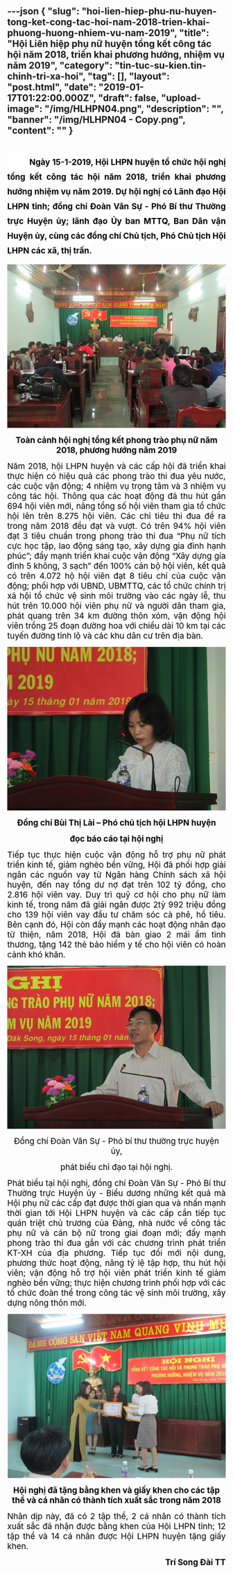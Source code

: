 ---json
{
    "slug": "hoi-lien-hiep-phu-nu-huyen-tong-ket-cong-tac-hoi-nam-2018-trien-khai-phuong-huong-nhiem-vu-nam-2019",
    "title": "Hội Liên hiệp phụ nữ huyện tổng kết công tác hội năm 2018, triển khai phương hướng, nhiệm vụ năm 2019",
    "category": "tin-tuc-su-kien.tin-chinh-tri-xa-hoi",
    "tag": [],
    "layout": "post.html",
    "date": "2019-01-17T01:22:00.000Z",
    "draft": false,
    "upload-image": "/img/HLHPN04.png",
    "description": "",
    "banner": "/img/HLHPN04 - Copy.png",
    "__content__": ""
}
---
<h1 style="margin-left:0in; margin-right:0in; text-align:justify"><span style="background-color:white"><strong><span style="font-size:14.0pt"><span style="color:black">&nbsp; &nbsp; &nbsp; &nbsp; &nbsp; Ng&agrave;y 15-1-2019, Hội LHPN huyện tổ chức hội nghị tổng kết c&ocirc;ng t&aacute;c hội năm 2018, triển khai phương hướng nhiệm vụ năm 2019. Dự hội nghị c&oacute; L&atilde;nh đạo Hội LHPN tỉnh; đồng ch&iacute; Đo&agrave;n Văn Sự - Ph&oacute; B&iacute; thư Thường trực Huyện ủy; l&atilde;nh đạo Ủy ban MTTQ, Ban D&acirc;n vận Huyện ủy, c&ugrave;ng c&aacute;c đồng ch&iacute; Chủ tịch, Ph&oacute; Chủ tịch Hội LHPN c&aacute;c x&atilde;, thị trấn. </span></span></strong></span></h1>

<p style="text-align:justify"><img alt="" src="/img/HLHPN01.png" /></p>

<p style="text-align:center"><span style="background-color:white"><strong><span style="font-size:14.0pt"><span style="color:black">To&agrave;n cảnh hội nghị tổng kết phong tr&agrave;o phụ nữ năm 2018, phương hướng năm 2019</span></span></strong></span></p>

<p style="text-align:justify"><span style="background-color:white"><span style="font-size:14.0pt"><span style="color:black">Năm 2018, hội LHPN huyện v&agrave; c&aacute;c cấp hội đ&atilde; triển khai thực hiện c&oacute; hiệu quả c&aacute;c phong tr&agrave;o thi đua y&ecirc;u nước, c&aacute;c cuộc vận động; 4 nhiệm vụ trọng t&acirc;m v&agrave; 3 nhiệm vụ c&ocirc;ng t&aacute;c hội. Th&ocirc;ng qua c&aacute;c hoạt động đ&atilde; thu h&uacute;t gần 694 hội vi&ecirc;n mới, n&acirc;ng tổng số hội vi&ecirc;n tham gia tổ chức hội l&ecirc;n tr&ecirc;n 8.275 hội vi&ecirc;n. C&aacute;c chỉ ti&ecirc;u thi đua đề ra trong năm 2018 đều đạt v&agrave; vượt. C&oacute; tr&ecirc;n 94% hội vi&ecirc;n đạt 3 ti&ecirc;u chuẩn trong phong tr&agrave;o thi đua &ldquo;Phụ nữ t&iacute;ch cực học tập, lao động s&aacute;ng tạo, x&acirc;y dựng gia đ&igrave;nh hạnh ph&uacute;c&rdquo;; đẩy mạnh triển khai cuộc vận động &ldquo;X&acirc;y dựng gia đ&igrave;nh 5 kh&ocirc;ng, 3 sạch&rdquo; đến 100% c&aacute;n bộ hội vi&ecirc;n, kết quả c&oacute; tr&ecirc;n 4.072 hộ hội vi&ecirc;n đạt 8 ti&ecirc;u ch&iacute; của cuộc vận động; phối hợp với UBND, UBMTTQ, c&aacute;c tổ chức ch&iacute;nh trị x&atilde; hội tổ chức vệ sinh m&ocirc;i trường v&agrave;o c&aacute;c ng&agrave;y lễ, thu h&uacute;t tr&ecirc;n 10.000 hội vi&ecirc;n phụ nữ v&agrave; người d&acirc;n tham gia, ph&aacute;t quang tr&ecirc;n 34 km đường th&ocirc;n x&oacute;m, vận động hội vi&ecirc;n trồng 25 đoạn đường hoa với chiều d&agrave;i 10 km tại c&aacute;c tuyến đường tỉnh lộ v&agrave; c&aacute;c khu d&acirc;n cư tr&ecirc;n địa b&agrave;n.</span></span></span></p>

<p style="text-align:justify"><img alt="" src="/img/HLHPN02.png" /></p>

<p style="text-align:center"><span style="background-color:white"><strong><span style="font-size:14.0pt"><span style="color:black">Đồng ch&iacute; B&ugrave;i Thị L&agrave;i &ndash; Ph&oacute; chủ tịch hội LHPN huyện</span></span></strong></span></p>

<p style="text-align:center"><span style="background-color:white"><strong><span style="font-size:14.0pt"><span style="color:black">đọc b&aacute;o c&aacute;o tại hội nghị</span></span></strong></span></p>

<p style="text-align:justify"><span style="background-color:white"><span style="font-size:14.0pt"><span style="color:black">Tiếp tục thực hiện cuộc vận động hỗ trợ phụ nữ ph&aacute;t triển kinh tế, giảm ngh&egrave;o bền vững, Hội đ&atilde; phối hợp giải ng&acirc;n c&aacute;c nguồn vay từ Ng&acirc;n h&agrave;ng Ch&iacute;nh s&aacute;ch x&atilde; hội huyện, đến nay tổng dư nợ đạt tr&ecirc;n 102 tỷ đồng, cho 2.816 hội vi&ecirc;n vay. Duy tr&igrave; quỹ cơ hội cho phụ nữ l&agrave;m kinh tế, trong năm đ&atilde; giải ng&acirc;n được 2tỷ 992 triệu đồng cho 139 hội vi&ecirc;n vay đầu tư chăm s&oacute;c c&agrave; ph&ecirc;, hồ ti&ecirc;u. B&ecirc;n cạnh đ&oacute;, Hội c&ograve;n đẩy mạnh c&aacute;c hoạt động nh&acirc;n đạo từ thiện, năm 2018, Hội đ&atilde; b&agrave;n giao 2 m&aacute;i ấm t&igrave;nh thương, tặng 142 thẻ bảo hiểm y tế cho hội vi&ecirc;n c&oacute; ho&agrave;n cảnh kh&oacute; khăn. </span></span></span></p>

<p style="text-align:justify"><img alt="" src="/img/HLHPN03.png" /></p>

<p style="text-align:center"><span style="background-color:white"><span style="font-size:14.0pt"><span style="color:black">Đồng ch&iacute; Đo&agrave;n Văn Sự - Ph&oacute; b&iacute; thư thường trực huyện ủy,</span></span></span></p>

<p style="text-align:center"><span style="background-color:white"><span style="font-size:14.0pt"><span style="color:black">ph&aacute;t biểu chỉ đạo tại hội nghị.</span></span></span></p>

<p style="text-align:justify"><span style="background-color:white"><span style="font-size:14.0pt"><span style="color:black">Ph&aacute;t biểu tại hội nghị, đồng ch&iacute; Đo&agrave;n Văn Sự - Ph&oacute; B&iacute; thư Thường trực Huyện ủy - Biểu dương những kết quả m&agrave; Hội phụ nữ c&aacute;c cấp đạt được thời gian qua v&agrave; nhấn mạnh thời gian tới Hội LHPN huyện v&agrave; c&aacute;c cấp cần tiếp tục qu&aacute;n triệt chủ trương của Đảng, nh&agrave; nước về c&ocirc;ng t&aacute;c phụ nữ v&agrave; c&aacute;n bộ nữ trong giai đoạn mới; đẩy mạnh phong tr&agrave;o thi đua gắn với c&aacute;c chương tr&igrave;nh ph&aacute;t triển KT-XH của địa phương. Tiếp tục đổi mới nội dung, phương thức hoạt động, n&acirc;ng tỷ lệ tập hợp, thu h&uacute;t hội vi&ecirc;n; vận động hỗ trợ hội vi&ecirc;n ph&aacute;t triển kinh tế giảm ngh&egrave;o bền vững; thực hiện chương tr&igrave;nh phối hợp với c&aacute;c tổ chức đo&agrave;n thể trong c&ocirc;ng t&aacute;c vệ sinh m&ocirc;i trường, x&acirc;y dựng n&ocirc;ng th&ocirc;n mới.</span></span></span></p>

<p style="text-align:justify"><img alt="" src="/img/HLHPN04.png" /></p>

<p style="text-align:center"><span style="background-color:white"><strong><span style="font-size:14.0pt"><span style="color:black">Hội nghị đ&atilde; tặng bằng khen v&agrave; giấy khen cho c&aacute;c tập thể v&agrave; c&aacute; nh&acirc;n c&oacute; th&agrave;nh t&iacute;ch xuất sắc trong năm 2018</span></span></strong></span></p>

<p style="text-align:justify"><span style="background-color:white"><span style="font-size:14.0pt"><span style="color:black">Nh&acirc;n dịp n&agrave;y, đ&atilde; c&oacute; 2 tập thể, 2 c&aacute; nh&acirc;n c&oacute; th&agrave;nh t&iacute;ch xuất sắc đ&atilde; nhận được bằng khen của Hội LHPN tỉnh; 12 tập thể v&agrave; 14 c&aacute; nh&acirc;n được Hội LHPN huyện tặng giấy khen.</span></span></span></p>

<p style="text-align:right"><span style="background-color:white"><strong><span style="font-size:14.0pt"><span style="color:black">Tr&iacute; Song Đ&agrave;i TT</span></span></strong></span></p>

<p style="text-align:justify"><br />
&nbsp;</p>

<p style="text-align:justify">&nbsp;</p>
